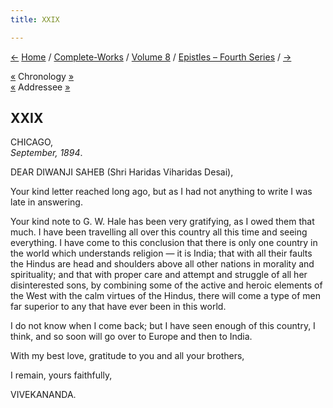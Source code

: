 ```yaml
---
title: XXIX

---
```

<div>

[←](028_sister.htm) [Home](../../../index.htm) /
[Complete-Works](../../complete_works.htm) / [Volume
8](../volume_8_contents.htm) / [Epistles – Fourth
Series](epistles_fourth_series_contents.htm)
/ [→](030_diwanji_saheb.htm)

  

[«](../../volume_9/letters_fifth_series/034_mother.htm) Chronology
[»](030_diwanji_saheb.htm)  
[«](020_diwanji_saheb.htm) Addressee [»](030_diwanji_saheb.htm)

## XXIX

CHICAGO,  
*September, 1894*.

DEAR DIWANJI SAHEB (Shri Haridas Viharidas Desai),

Your kind letter reached long ago, but as I had not anything to write I
was late in answering.

Your kind note to G. W. Hale has been very gratifying, as I owed them
that much. I have been travelling all over this country all this time
and seeing everything. I have come to this conclusion that there is only
one country in the world which understands religion — it is India; that
with all their faults the Hindus are head and shoulders above all other
nations in morality and spirituality; and that with proper care and
attempt and struggle of all her disinterested sons, by combining some of
the active and heroic elements of the West with the calm virtues of the
Hindus, there will come a type of men far superior to any that have ever
been in this world.

I do not know when I come back; but I have seen enough of this country,
I think, and so soon will go over to Europe and then to India.

With my best love, gratitude to you and all your brothers, 

I remain, yours faithfully,

VIVEKANANDA.

</div>
